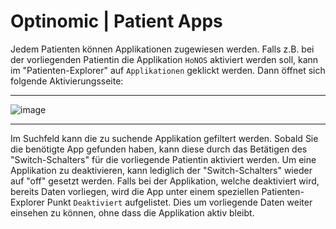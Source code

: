 # Optinomic | Patient Apps


Jedem Patienten können Applikationen zugewiesen werden. Falls z.B. bei der vorliegenden Patientin die Applikation `HoNOS` aktiviert werden soll, kann im "Patienten-Explorer" auf `Applikationen` geklickt werden. Dann öffnet sich folgende Aktivierungsseite:

____

![image](http://doc.optinomic.org/images/app_activation_patient.png)
____

Im Suchfeld kann die zu suchende Applikation gefiltert werden. Sobald Sie die benötigte App gefunden haben, kann diese durch das Betätigen des "Switch-Schalters" für die vorliegende Patientin aktiviert werden. Um eine Applikation zu deaktivieren, kann lediglich der "Switch-Schalters" wieder auf "off" gesetzt werden. Falls bei der Applikation, welche deaktiviert wird, bereits Daten vorliegen, wird die App unter einem speziellen Patienten-Explorer Punkt `Deaktiviert` aufgelistet.  Dies um vorliegende Daten weiter einsehen zu können, ohne dass die Applikation aktiv bleibt.
